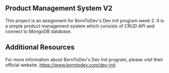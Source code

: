 ## Product Management System V2

This project is an assignment for BornToDev's Dev Init program week 2. It is a simple product management system which consists of CRUD API and connect to MongoDB database.

## Additional Resources
For more information about BornToDev's Dev Init program, please visit their official website.
https://www.borntodev.com/dev-init
